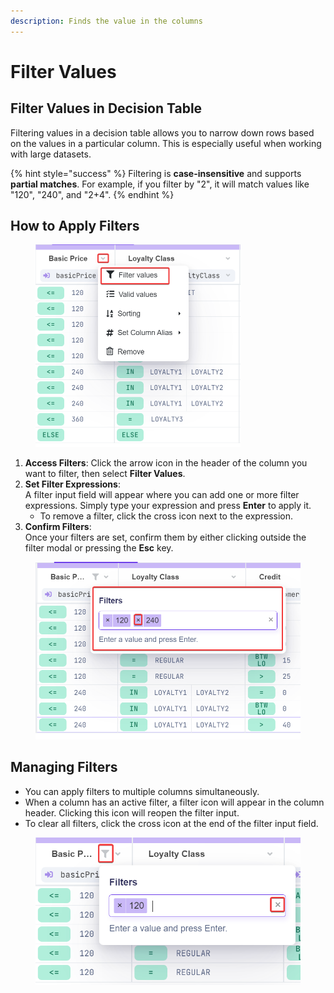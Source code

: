 ```yaml
---
description: Finds the value in the columns
---
```


# Filter Values

## Filter Values in Decision Table

Filtering values in a decision table allows you to narrow down rows based on the values in a particular column. This is especially useful when working with large datasets.

{% hint style="success" %}
Filtering is **case-insensitive** and supports **partial matches**. For example, if you filter by "2", it will match values like "120", "240", and "2+4".
{% endhint %}

## How to Apply Filters

<figure><img src="../../.gitbook/assets/filter.png" alt="" width="328"><figcaption></figcaption></figure>

1. **Access Filters**: Click the arrow icon in the header of the column you want to filter, then select **Filter Values**.
2. **Set Filter Expressions**:\
   A filter input field will appear where you can add one or more filter expressions. Simply type your expression and press **Enter** to apply it.
   * To remove a filter, click the cross icon next to the expression.
3. **Confirm Filters**:\
   Once your filters are set, confirm them by either clicking outside the filter modal or pressing the **Esc** key.

<figure><img src="../../.gitbook/assets/filter values example.png" alt=""><figcaption></figcaption></figure>

## Managing Filters

* You can apply filters to multiple columns simultaneously.
* When a column has an active filter, a filter icon will appear in the column header. Clicking this icon will reopen the filter input.
* To clear all filters, click the cross icon at the end of the filter input field.

<figure><img src="../../.gitbook/assets/filters.png" alt=""><figcaption></figcaption></figure>
